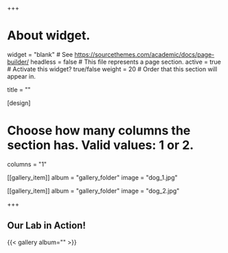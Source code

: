 +++
# About widget.
widget = "blank"  # See https://sourcethemes.com/academic/docs/page-builder/
headless = false  # This file represents a page section.
active = true  # Activate this widget? true/false
weight = 20  # Order that this section will appear in.

title = ""

[design]
  # Choose how many columns the section has. Valid values: 1 or 2.
  columns = "1"
  
[[gallery_item]]
  album = "gallery_folder"
  image = "dog_1.jpg"
  
[[gallery_item]]
  album = "gallery_folder"
  image = "dog_2.jpg"
  
+++
<h2>Our Lab in Action!</h2>
{{< gallery album="<gallery_folder>" >}} 
